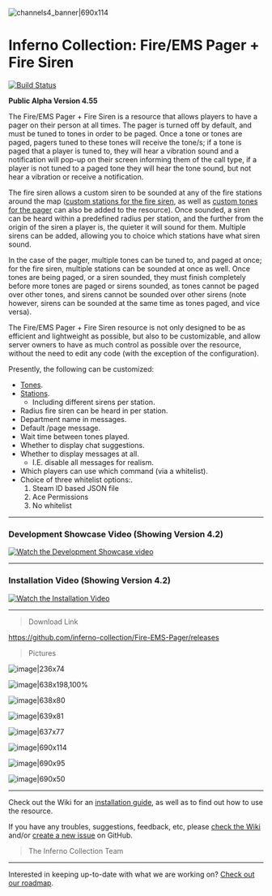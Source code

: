 ![channels4_banner|690x114](https://i.ibb.co/CHMD8y6/channels4-banner.jpg) 
# Inferno Collection: Fire/EMS Pager + Fire Siren
[![Build Status](https://travis-ci.com/inferno-collection/Fire-EMS-Pager.svg?branch=development)](https://travis-ci.com/inferno-collection/Fire-EMS-Pager)

__Public Alpha Version 4.55__

The Fire/EMS Pager + Fire Siren is a resource that allows players to have a pager on their person at all times. The pager is turned off by default, and must be tuned to tones in order to be paged. Once a tone or tones are paged, pagers tuned to these tones will receive the tone/s; if a tone is paged that a player is tuned to, they will hear a vibration sound and a notification will pop-up on their screen informing them of the call type, if a player is not tuned to a paged tone they will hear the tone sound, but not hear a vibration or receive a notification.

The fire siren allows a custom siren to be sounded at any of the fire stations around the map ([custom stations for the fire siren](https://github.com/inferno-collection/Fire-EMS-Pager/wiki/Adding-custom-stations), as well as [custom tones for the pager](https://github.com/inferno-collection/Fire-EMS-Pager/wiki/Adding-custom-tones) can also be added to the resource). Once sounded, a siren can be heard within a predefined radius per station, and the further from the origin of the siren a player is, the quieter it will sound for them. Multiple sirens can be added, allowing you to choice which stations have what siren sound.

In the case of the pager, multiple tones can be tuned to, and paged at once; for the fire siren, multiple stations can be sounded at once as well. Once tones are being paged, or a siren sounded, they must finish completely before more tones are paged or sirens sounded, as tones cannot be paged over other tones, and sirens cannot be sounded over other sirens (note however, sirens can be sounded at the same time as tones paged, and vice versa).

The Fire/EMS Pager + Fire Siren resource is not only designed to be as efficient and lightweight as possible, but also to be customizable, and allow server owners to have as much control as possible over the resource, without the need to edit any code (with the exception of the configuration).

Presently, the following can be customized:
- [Tones](https://github.com/inferno-collection/Fire-EMS-Pager/wiki/Adding-custom-tones).
- [Stations](https://github.com/inferno-collection/Fire-EMS-Pager/wiki/Adding-custom-stations).
    - Including different sirens per station.
- Radius fire siren can be heard in per station.
- Department name in messages.
- Default /page message.
- Wait time between tones played.
- Whether to display chat suggestions.
- Whether to display messages at all.
    - I.E. disable all messages for realism.
- Which players can use which command (via a whitelist).
- Choice of three whitelist options:.
    1. Steam ID based JSON file
    2. Ace Permissions
    3. No whitelist

***
### Development Showcase Video (Showing Version 4.2)
[![Watch the Development Showcase video](https://img.youtube.com/vi/ItzmndFpmpc/maxresdefault.jpg)](https://www.youtube.com/watch?v=ItzmndFpmpc)
***
### Installation Video (Showing Version 4.2)
[![Watch the Installation Video](https://img.youtube.com/vi/7ri7Ubpy7t8/maxresdefault.jpg)](https://www.youtube.com/watch?v=7ri7Ubpy7t8)
***

> Download Link

https://github.com/inferno-collection/Fire-EMS-Pager/releases

> Pictures

![image|236x74](https://forum.fivem.net/uploads/default/original/3X/0/2/023fb846258e5d5cf74f346569ab6da1ba7a72d0.png) 

![image|638x198,100%](https://forum.fivem.net/uploads/default/original/3X/9/9/99b130269d56c335d7839eff7438f73b9bf31f1b.png) 

![image|638x80](https://forum.fivem.net/uploads/default/original/3X/0/f/0f3deac30327635b3130d71b1f35c58caaa3e23d.png) 

![image|639x81](https://forum.fivem.net/uploads/default/original/3X/2/e/2e38f5471bc8eba915d6b7af09684ef8148e459c.png) 

![image|637x77](https://forum.fivem.net/uploads/default/original/3X/4/c/4cec02fbaa88dd099c5e23781a0a2b33f54008d9.png) 

![image|690x114](https://forum.fivem.net/uploads/default/original/3X/b/0/b09f70aa4e950b4a3e823b481f0d9d6f538dc5c4.png) 

![image|690x95](https://forum.fivem.net/uploads/default/original/3X/4/1/41bf902b29ce067675c57b45faddad058bbc17f5.png) 

![image|690x50](https://forum.fivem.net/uploads/default/original/3X/c/b/cb48275f018846b0211854501bf4af3848c73bce.png) 
***
Check out the Wiki for an [installation guide](https://github.com/inferno-collection/Fire-EMS-Pager/wiki), as well as to find out how to use the resource.

If you have any troubles, suggestions, feedback, etc, please [check the Wiki](https://github.com/inferno-collection/Fire-EMS-Pager/wiki) and/or [create a new issue](https://github.com/inferno-collection/Fire-EMS-Pager/issues/new) on GitHub.

> The Inferno Collection Team
***
Interested in keeping up-to-date with what we are working on? [Check out our roadmap](https://inferno-collection.com/roadmap).
